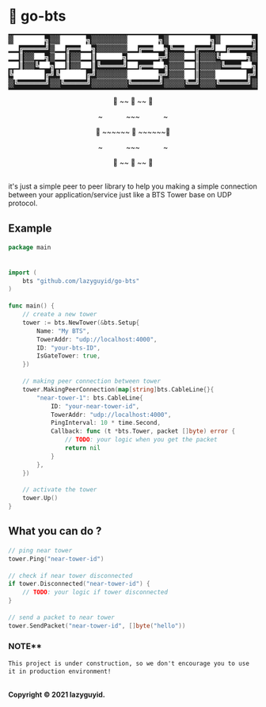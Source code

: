 # 🗼 **go-bts** 
<p align="center"><img src="https://raw.githubusercontent.com/lazyguyid/go-bts/main/logo.png" align="center" /></p>
<p align="center">🗼 ~~ 🗼 ~~ 🗼</p>
<p align="center">~&nbsp;&nbsp;&nbsp;&nbsp;&nbsp;&nbsp;&nbsp;&nbsp;&nbsp;&nbsp;&nbsp;&nbsp;~~~&nbsp;&nbsp;&nbsp;&nbsp;&nbsp;&nbsp;&nbsp;&nbsp;&nbsp;&nbsp;&nbsp;&nbsp;~ </p>
<p align="center">🗼 ~~~~~~ 🗼 ~~~~~~🗼</p>
<p align="center">~&nbsp;&nbsp;&nbsp;&nbsp;&nbsp;&nbsp;&nbsp;&nbsp;&nbsp;&nbsp;&nbsp;&nbsp;~~~&nbsp;&nbsp;&nbsp;&nbsp;&nbsp;&nbsp;&nbsp;&nbsp;&nbsp;&nbsp;&nbsp;&nbsp;~ </p>

<p align="center">🗼 ~~ 🗼 ~~ 🗼</p>
<br>
it's just a simple peer to peer library to help you making a simple connection between your application/service just like a BTS Tower base on UDP protocol.


<br/>

## **Example**

```go
package main


import (
    bts "github.com/lazyguyid/go-bts"
)

func main() {
    // create a new tower
    tower := bts.NewTower(&bts.Setup{
        Name: "My BTS",
        TowerAddr: "udp://localhost:4000",
        ID: "your-bts-ID",
        IsGateTower: true,
    })

    // making peer connection between tower
    tower.MakingPeerConnection(map[string]bts.CableLine{}{
        "near-tower-1": bts.CableLine{
            ID: "your-near-tower-id",
            TowerAddr: "udp://localhost:4000",
            PingInterval: 10 * time.Second,
            Callback: func (t *bts.Tower, packet []byte) error {
                // TODO: your logic when you get the packet
                return nil
            }
        },
    })

    // activate the tower
    tower.Up()
}
```



## **What you can do ?**
```go
// ping near tower
tower.Ping("near-tower-id")

// check if near tower disconnected
if tower.Disconnected("near-tower-id") {
    // TODO: your logic if tower disconnected
}

// send a packet to near tower
tower.SendPacket("near-tower-id", []byte("hello"))
```


### <b>NOTE**</b>

    This project is under construction, so we don't encourage you to use it in production environment!

<br/>
<b>Copyright © 2021 lazyguyid.</b>
